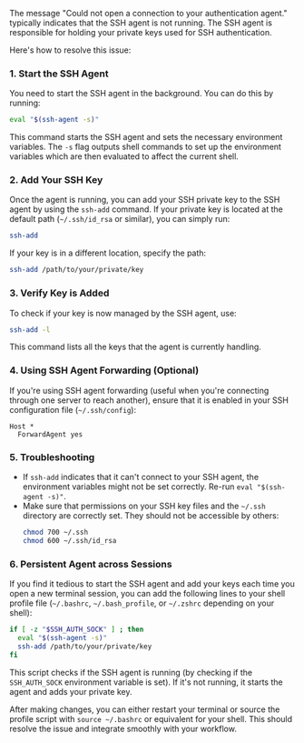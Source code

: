 The message "Could not open a connection to your authentication agent." typically indicates that the SSH agent is not running. The SSH agent is responsible for holding your private keys used for SSH authentication.

Here's how to resolve this issue:

### 1. Start the SSH Agent

You need to start the SSH agent in the background. You can do this by running:

```bash
eval "$(ssh-agent -s)"
```
This command starts the SSH agent and sets the necessary environment variables. The `-s` flag outputs shell commands to set up the environment variables which are then evaluated to affect the current shell.

### 2. Add Your SSH Key

Once the agent is running, you can add your SSH private key to the SSH agent by using the `ssh-add` command. If your private key is located at the default path (`~/.ssh/id_rsa` or similar), you can simply run:

```bash
ssh-add
```

If your key is in a different location, specify the path:

```bash
ssh-add /path/to/your/private/key
```

### 3. Verify Key is Added

To check if your key is now managed by the SSH agent, use:

```bash
ssh-add -l
```
This command lists all the keys that the agent is currently handling.

### 4. Using SSH Agent Forwarding (Optional)

If you're using SSH agent forwarding (useful when you're connecting through one server to reach another), ensure that it is enabled in your SSH configuration file (`~/.ssh/config`):

```plaintext
Host *
  ForwardAgent yes
```

### 5. Troubleshooting

- If `ssh-add` indicates that it can't connect to your SSH agent, the environment variables might not be set correctly. Re-run `eval "$(ssh-agent -s)"`.
- Make sure that permissions on your SSH key files and the `~/.ssh` directory are correctly set. They should not be accessible by others:
  ```bash
  chmod 700 ~/.ssh
  chmod 600 ~/.ssh/id_rsa
  ```

### 6. Persistent Agent across Sessions

If you find it tedious to start the SSH agent and add your keys each time you open a new terminal session, you can add the following lines to your shell profile file (`~/.bashrc`, `~/.bash_profile`, or `~/.zshrc` depending on your shell):

```bash
if [ -z "$SSH_AUTH_SOCK" ] ; then
  eval "$(ssh-agent -s)"
  ssh-add /path/to/your/private/key
fi
```

This script checks if the SSH agent is running (by checking if the `SSH_AUTH_SOCK` environment variable is set). If it's not running, it starts the agent and adds your private key.

After making changes, you can either restart your terminal or source the profile script with `source ~/.bashrc` or equivalent for your shell. This should resolve the issue and integrate smoothly with your workflow.
